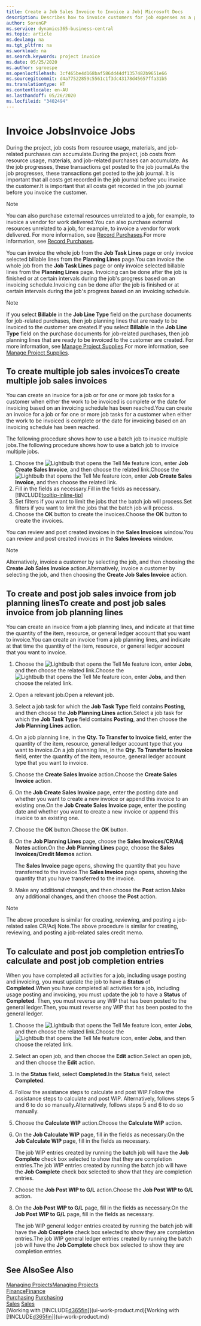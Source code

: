 ```yaml
---
title: Create a Job Sales Invoice to Invoice a Job| Microsoft Docs
description: Describes how to invoice customers for job expenses as a project progresses.
author: SorenGP
ms.service: dynamics365-business-central
ms.topic: article
ms.devlang: na
ms.tgt_pltfrm: na
ms.workload: na
ms.search.keywords: project invoice
ms.date: 05/25/2020
ms.author: sgroespe
ms.openlocfilehash: 3cf465be4d168baf586dd44df1357482b9651e66
ms.sourcegitcommit: d4a77522859c5561c1f3dc43178d45657ffa31b5
ms.translationtype: HT
ms.contentlocale: en-AU
ms.lasthandoff: 05/26/2020
ms.locfileid: "3402494"
---
```

# <a name="invoice-jobs"></a><span data-ttu-id="ceda4-103">Invoice Jobs</span><span class="sxs-lookup"><span data-stu-id="ceda4-103">Invoice Jobs</span></span>
<span data-ttu-id="ceda4-104">During the project, job costs from resource usage, materials, and job-related purchases can accumulate.</span><span class="sxs-lookup"><span data-stu-id="ceda4-104">During the project, job costs from resource usage, materials, and job-related purchases can accumulate.</span></span> <span data-ttu-id="ceda4-105">As the job progresses, these transactions get posted to the job journal.</span><span class="sxs-lookup"><span data-stu-id="ceda4-105">As the job progresses, these transactions get posted to the job journal.</span></span> <span data-ttu-id="ceda4-106">It is important that all costs get recorded in the job journal before you invoice the customer.</span><span class="sxs-lookup"><span data-stu-id="ceda4-106">It is important that all costs get recorded in the job journal before you invoice the customer.</span></span>

> [!NOTE]
> <span data-ttu-id="ceda4-107">You can also purchase external resources unrelated to a job, for example, to invoice a vendor for work delivered.</span><span class="sxs-lookup"><span data-stu-id="ceda4-107">You can also purchase external resources unrelated to a job, for example, to invoice a vendor for work delivered.</span></span> <span data-ttu-id="ceda4-108">For more information, see [Record Purchases](purchasing-how-record-purchases.md).</span><span class="sxs-lookup"><span data-stu-id="ceda4-108">For more information, see [Record Purchases](purchasing-how-record-purchases.md).</span></span>

<span data-ttu-id="ceda4-109">You can invoice the whole job from the **Job Task Lines** page or only invoice selected billable lines from the **Planning Lines** page.</span><span class="sxs-lookup"><span data-stu-id="ceda4-109">You can invoice the whole job from the **Job Task Lines** page or only invoice selected billable lines from the **Planning Lines** page.</span></span> <span data-ttu-id="ceda4-110">Invoicing can be done after the job is finished or at certain intervals during the job's progress based on an invoicing schedule.</span><span class="sxs-lookup"><span data-stu-id="ceda4-110">Invoicing can be done after the job is finished or at certain intervals during the job's progress based on an invoicing schedule.</span></span>

> [!NOTE]  
> <span data-ttu-id="ceda4-111">If you select **Billable** in the **Job Line Type** field on the purchase documents for job-related purchases, then job planning lines that are ready to be invoiced to the customer are created.</span><span class="sxs-lookup"><span data-stu-id="ceda4-111">If you select **Billable** in the **Job Line Type** field on the purchase documents for job-related purchases, then job planning lines that are ready to be invoiced to the customer are created.</span></span> <span data-ttu-id="ceda4-112">For more information, see [Manage Project Supplies](projects-how-manage-project-supplies.md).</span><span class="sxs-lookup"><span data-stu-id="ceda4-112">For more information, see [Manage Project Supplies](projects-how-manage-project-supplies.md).</span></span>

## <a name="to-create-multiple-job-sales-invoices"></a><span data-ttu-id="ceda4-113">To create multiple job sales invoices</span><span class="sxs-lookup"><span data-stu-id="ceda4-113">To create multiple job sales invoices</span></span>
<span data-ttu-id="ceda4-114">You can create an invoice for a job or for one or more job tasks for a customer when either the work to be invoiced is complete or the date for invoicing based on an invoicing schedule has been reached.</span><span class="sxs-lookup"><span data-stu-id="ceda4-114">You can create an invoice for a job or for one or more job tasks for a customer when either the work to be invoiced is complete or the date for invoicing based on an invoicing schedule has been reached.</span></span>

<span data-ttu-id="ceda4-115">The following procedure shows how to use a batch job to invoice multiple jobs.</span><span class="sxs-lookup"><span data-stu-id="ceda4-115">The following procedure shows how to use a batch job to invoice multiple jobs.</span></span>  

1. <span data-ttu-id="ceda4-116">Choose the ![Lightbulb that opens the Tell Me feature](media/ui-search/search_small.png "Tell me what you want to do") icon, enter **Job Create Sales Invoice**, and then choose the related link.</span><span class="sxs-lookup"><span data-stu-id="ceda4-116">Choose the ![Lightbulb that opens the Tell Me feature](media/ui-search/search_small.png "Tell me what you want to do") icon, enter **Job Create Sales Invoice**, and then choose the related link.</span></span>  
2. <span data-ttu-id="ceda4-117">Fill in the fields as necessary.</span><span class="sxs-lookup"><span data-stu-id="ceda4-117">Fill in the fields as necessary.</span></span> [!INCLUDE[tooltip-inline-tip](includes/tooltip-inline-tip_md.md)]
3. <span data-ttu-id="ceda4-118">Set filters if you want to limit the jobs that the batch job will process.</span><span class="sxs-lookup"><span data-stu-id="ceda4-118">Set filters if you want to limit the jobs that the batch job will process.</span></span>
4. <span data-ttu-id="ceda4-119">Choose the **OK** button to create the invoices.</span><span class="sxs-lookup"><span data-stu-id="ceda4-119">Choose the **OK** button to create the invoices.</span></span>  

<span data-ttu-id="ceda4-120">You can review and post created invoices in the **Sales Invoices** window.</span><span class="sxs-lookup"><span data-stu-id="ceda4-120">You can review and post created invoices in the **Sales Invoices** window.</span></span>

> [!NOTE]
> <span data-ttu-id="ceda4-121">Alternatively, invoice a customer by selecting the job, and then choosing the **Create Job Sales Invoice** action.</span><span class="sxs-lookup"><span data-stu-id="ceda4-121">Alternatively, invoice a customer by selecting the job, and then choosing the **Create Job Sales Invoice** action.</span></span> 

## <a name="to-create-and-post-job-sales-invoice-from-job-planning-lines"></a><span data-ttu-id="ceda4-122">To create and post job sales invoice from job planning lines</span><span class="sxs-lookup"><span data-stu-id="ceda4-122">To create and post job sales invoice from job planning lines</span></span>
<span data-ttu-id="ceda4-123">You can create an invoice from a job planning lines, and indicate at that time the quantity of the item, resource, or general ledger account that you want to invoice.</span><span class="sxs-lookup"><span data-stu-id="ceda4-123">You can create an invoice from a job planning lines, and indicate at that time the quantity of the item, resource, or general ledger account that you want to invoice.</span></span>

1. <span data-ttu-id="ceda4-124">Choose the ![Lightbulb that opens the Tell Me feature](media/ui-search/search_small.png "Tell me what you want to do") icon, enter **Jobs**, and then choose the related link.</span><span class="sxs-lookup"><span data-stu-id="ceda4-124">Choose the ![Lightbulb that opens the Tell Me feature](media/ui-search/search_small.png "Tell me what you want to do") icon, enter **Jobs**, and then choose the related link.</span></span>
2. <span data-ttu-id="ceda4-125">Open a relevant job.</span><span class="sxs-lookup"><span data-stu-id="ceda4-125">Open a relevant job.</span></span>
3. <span data-ttu-id="ceda4-126">Select a job task for which the **Job Task Type** field contains **Posting**, and then choose the **Job Planning Lines** action.</span><span class="sxs-lookup"><span data-stu-id="ceda4-126">Select a job task for which the **Job Task Type** field contains **Posting**, and then choose the **Job Planning Lines** action.</span></span>  
4. <span data-ttu-id="ceda4-127">On a job planning line, in the **Qty. To Transfer to Invoice** field, enter the quantity of the item, resource, general ledger account type that you want to invoice.</span><span class="sxs-lookup"><span data-stu-id="ceda4-127">On a job planning line, in the **Qty. To Transfer to Invoice** field, enter the quantity of the item, resource, general ledger account type that you want to invoice.</span></span>  
5. <span data-ttu-id="ceda4-128">Choose the **Create Sales Invoice** action.</span><span class="sxs-lookup"><span data-stu-id="ceda4-128">Choose the **Create Sales Invoice** action.</span></span>
6. <span data-ttu-id="ceda4-129">On the **Job Create Sales Invoice** page, enter the posting date and whether you want to create a new invoice or append this invoice to an existing one.</span><span class="sxs-lookup"><span data-stu-id="ceda4-129">On the **Job Create Sales Invoice** page, enter the posting date and whether you want to create a new invoice or append this invoice to an existing one.</span></span>
7. <span data-ttu-id="ceda4-130">Choose the **OK** button.</span><span class="sxs-lookup"><span data-stu-id="ceda4-130">Choose the **OK** button.</span></span>  
8. <span data-ttu-id="ceda4-131">On the **Job Planning Lines** page, choose the **Sales Invoices/CR/Adj Notes** action.</span><span class="sxs-lookup"><span data-stu-id="ceda4-131">On the **Job Planning Lines** page, choose the **Sales Invoices/Credit Memos** action.</span></span>

    <span data-ttu-id="ceda4-132">The **Sales Invoice** page opens, showing the quantity that you have transferred to the invoice.</span><span class="sxs-lookup"><span data-stu-id="ceda4-132">The **Sales Invoice** page opens, showing the quantity that you have transferred to the invoice.</span></span>
9. <span data-ttu-id="ceda4-133">Make any additional changes, and then choose the **Post** action.</span><span class="sxs-lookup"><span data-stu-id="ceda4-133">Make any additional changes, and then choose the **Post** action.</span></span>

> [!NOTE]  
>   <span data-ttu-id="ceda4-134">The above procedure is similar for creating, reviewing, and posting a job-related sales CR/Adj Note.</span><span class="sxs-lookup"><span data-stu-id="ceda4-134">The above procedure is similar for creating, reviewing, and posting a job-related sales credit memo.</span></span>

## <a name="to-calculate-and-post-job-completion-entries"></a><span data-ttu-id="ceda4-135">To calculate and post job completion entries</span><span class="sxs-lookup"><span data-stu-id="ceda4-135">To calculate and post job completion entries</span></span>
<span data-ttu-id="ceda4-136">When you have completed all activities for a job, including usage posting and invoicing, you must update the job to have a **Status** of **Completed**.</span><span class="sxs-lookup"><span data-stu-id="ceda4-136">When you have completed all activities for a job, including usage posting and invoicing, you must update the job to have a **Status** of **Completed**.</span></span> <span data-ttu-id="ceda4-137">Then, you must reverse any WIP that has been posted to the general ledger.</span><span class="sxs-lookup"><span data-stu-id="ceda4-137">Then, you must reverse any WIP that has been posted to the general ledger.</span></span>

1. <span data-ttu-id="ceda4-138">Choose the ![Lightbulb that opens the Tell Me feature](media/ui-search/search_small.png "Tell me what you want to do") icon, enter **Jobs**, and then choose the related link.</span><span class="sxs-lookup"><span data-stu-id="ceda4-138">Choose the ![Lightbulb that opens the Tell Me feature](media/ui-search/search_small.png "Tell me what you want to do") icon, enter **Jobs**, and then choose the related link.</span></span>  
2. <span data-ttu-id="ceda4-139">Select an open job, and then choose the **Edit** action.</span><span class="sxs-lookup"><span data-stu-id="ceda4-139">Select an open job, and then choose the **Edit** action.</span></span>
3. <span data-ttu-id="ceda4-140">In the **Status** field, select **Completed**.</span><span class="sxs-lookup"><span data-stu-id="ceda4-140">In the **Status** field, select **Completed**.</span></span>
4. <span data-ttu-id="ceda4-141">Follow the assistance steps to calculate and post WIP.</span><span class="sxs-lookup"><span data-stu-id="ceda4-141">Follow the assistance steps to calculate and post WIP.</span></span> <span data-ttu-id="ceda4-142">Alternatively, follows steps 5 and 6 to do so manually.</span><span class="sxs-lookup"><span data-stu-id="ceda4-142">Alternatively, follows steps 5 and 6 to do so manually.</span></span>  
5. <span data-ttu-id="ceda4-143">Choose the **Calculate WIP** action.</span><span class="sxs-lookup"><span data-stu-id="ceda4-143">Choose the **Calculate WIP** action.</span></span>
6. <span data-ttu-id="ceda4-144">On the **Job Calculate WIP** page, fill in the fields as necessary.</span><span class="sxs-lookup"><span data-stu-id="ceda4-144">On the **Job Calculate WIP** page, fill in the fields as necessary.</span></span>  

     <span data-ttu-id="ceda4-145">The job WIP entries created by running the batch job will have the **Job Complete** check box selected to show that they are completion entries.</span><span class="sxs-lookup"><span data-stu-id="ceda4-145">The job WIP entries created by running the batch job will have the **Job Complete** check box selected to show that they are completion entries.</span></span>  
7. <span data-ttu-id="ceda4-146">Choose the **Job Post WIP to G/L** action.</span><span class="sxs-lookup"><span data-stu-id="ceda4-146">Choose the **Job Post WIP to G/L** action.</span></span>
8. <span data-ttu-id="ceda4-147">On the **Job Post WIP to G/L** page, fill in the fields as necessary.</span><span class="sxs-lookup"><span data-stu-id="ceda4-147">On the **Job Post WIP to G/L** page, fill in the fields as necessary.</span></span>  

     <span data-ttu-id="ceda4-148">The job WIP general ledger entries created by running the batch job will have the **Job Complete** check box selected to show they are completion entries.</span><span class="sxs-lookup"><span data-stu-id="ceda4-148">The job WIP general ledger entries created by running the batch job will have the **Job Complete** check box selected to show they are completion entries.</span></span>

## <a name="see-also"></a><span data-ttu-id="ceda4-149">See Also</span><span class="sxs-lookup"><span data-stu-id="ceda4-149">See Also</span></span>
[<span data-ttu-id="ceda4-150">Managing Projects</span><span class="sxs-lookup"><span data-stu-id="ceda4-150">Managing Projects</span></span>](projects-manage-projects.md)  
[<span data-ttu-id="ceda4-151">Finance</span><span class="sxs-lookup"><span data-stu-id="ceda4-151">Finance</span></span>](finance.md)  
<span data-ttu-id="ceda4-152">[Purchasing](purchasing-manage-purchasing.md)       </span><span class="sxs-lookup"><span data-stu-id="ceda4-152">[Purchasing](purchasing-manage-purchasing.md)       </span></span>  
<span data-ttu-id="ceda4-153">[Sales](sales-manage-sales.md)    </span><span class="sxs-lookup"><span data-stu-id="ceda4-153">[Sales](sales-manage-sales.md)    </span></span>  
<span data-ttu-id="ceda4-154">[Working with [!INCLUDE[d365fin](includes/d365fin_md.md)]](ui-work-product.md)</span><span class="sxs-lookup"><span data-stu-id="ceda4-154">[Working with [!INCLUDE[d365fin](includes/d365fin_md.md)]](ui-work-product.md)</span></span>  
